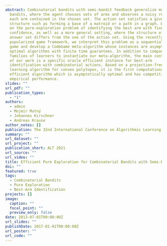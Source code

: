 ```yaml
---
abstract: Combinatorial bandits with semi-bandit feedback generalize multi-armed
  bandits, where the agent chooses sets of arms and observes a noisy reward for
  each arm contained in the chosen set. The action set satisfies a given
  structure such as forming a base of a matroid or a path in a graph. We focus
  on the pure-exploration problem of identifying the best arm with fixed
  confidence, as well as a more general setting, where the structure of the
  answer set differs from the one of the action set. Using the recently
  popularized game framework, we interpret this problem as a sequential zero-sum
  game and develop a CombGame meta-algorithm whose instances are asymptotically
  optimal algorithms with finite time guarantees. In addition to comparing two
  families of learners to instantiate our meta-algorithm, the main contribution
  of our work is a specific oracle efficient instance for best-arm
  identification with combinatorial actions. Based on a projection-free online
  learning algorithm for convex polytopes, it is the first computationally
  efficient algorithm which is asymptotically optimal and has competitive
  empirical performance.
slides: ""
url_pdf: ""
publication_types:
  - "1"
authors:
  - admin
  - Mojmír Mutný
  - Johannes Kirschner
  - Andreas Krause
author_notes: []
publication: The 32nd International Conference on Algorithmic Learning Theory
summary: ""
url_dataset: ""
url_project: ""
publication_short: ALT 2021
url_source: ""
url_video: ""
title: Efficient Pure Exploration for Combinatorial Bandits with Semi-Bandit Feedback
doi: ""
featured: true
tags:
  - Combinatorial Bandits
  - Pure Exploration
  - Best-Arm Identification
projects: []
image:
  caption: ""
  focal_point: ""
  preview_only: false
date: 2013-07-01T00:00:00Z
url_slides: ""
publishDate: 2017-01-01T00:00:00Z
url_poster: ""
url_code: ""
---
```

